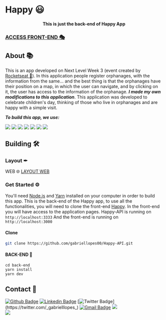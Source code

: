 # Happy 😃
<h4 align="center">
  <strong>This is just the back-end of Happy App</strong>
</h4>

### [ACCESS FRONT-END 🎭](https://github.com/gabriellopes00/HappY)

## About 📚
This is an app developed on Next Level Week 3 (event created by [Rocketseat 🚀](https://rocketseat.com.br/)).
In this application people register orphanages, with the information from the same... and the best thing is that the orphanages have their position on a map, in which the user can navigate, and by clicking on it, the user has access to the information of the orphanage. ***I made my own modifications to this application***.
This application was developed to celebrate children's day, thinking of those who live in orphanages and are happy with a simple visit.


***To build this app, we use:***
<div class="row">
  <img src="https://img.shields.io/badge/node.js%20-%2343853D.svg?&style=for-the-badge&logo=node.js&logoColor=white">
  <img src="https://img.shields.io/badge/typescript%20-%23007ACC.svg?&style=for-the-badge&logo=typescript&logoColor=white">
  <img src="https://img.shields.io/badge/react%20-%2320232a.svg?&style=for-the-badge&logo=react&logoColor=%2361DAFB">
  <img src="https://img.shields.io/badge/sqlite-%2307405e.svg?&style=for-the-badge&logo=sqlite&logoColor=white">
  <img src="https://img.shields.io/badge/javascript%20-%23323330.svg?&style=for-the-badge&logo=javascript&logoColor=%23F7DF1E">
  <img src="https://img.shields.io/badge/html5%20-%23E34F26.svg?&style=for-the-badge&logo=html5&logoColor=white">
  <img src="https://img.shields.io/badge/css3%20-%231572B6.svg?&style=for-the-badge&logo=css3&logoColor=white">
</div>

## Building 🛠

### Layout ✒
WEB 🌐 [LAYOUT WEB](https://www.figma.com/file/UDI5ggRsYaymyDHGpGCx9V/Happy-Web-(Copy))

### Get Started ⚙
You'll need [Node.js](https://nodejs.org) and  [Yarn](https://classic.yarnpkg.com/en/docs/install/#windows-stable) installed on your computer in order to build this app.
This is the back-end of the Happy app, to use all the functionalities, you will need to clone the front-end [Happy](https://github.com/gabriellopes00/Happy). In the front-end you will have access to the application pages. Happy-API is running on
``` http://localhost:3333 ```
And the front-end is running on
``` http://localhost:3000 ``` <br>

#### Clone

```bash
git clone https://github.com/gabriellopes00/Happy-API.git
```
#### BACK-END 🔌

```ssh
cd back-end
yarn install
yarn dev
```

## Contact 📱

[![Github Badge](https://img.shields.io/badge/-Github-000?style=flat-square&logo=Github&logoColor=white&link=https://github.com/gabriellopes00)](https://github.com/gabriellopes00)
[![Linkedin Badge](https://img.shields.io/badge/-LinkedIn-blue?style=flat-square&logo=Linkedin&logoColor=white&link=https://www.linkedin.com/in/gabriel-lopes-6625631b0/)](https://www.linkedin.com/in/gabriel-lopes-6625631b0/)
[![Twitter Badge](https://img.shields.io/badge/-Twitter-1ca0f1?style=flat-square&labelColor=1ca0f1&logo=twitter&logoColor=white&link=https://twitter.com/_gabrielllopes_)](https://twitter.com/_gabrielllopes_)
[![Gmail Badge](https://img.shields.io/badge/-Gmail-D14836?&style=flat-square&logo=Gmail&logoColor=white&link=mailto:gabrielluislopes00@gmail.com)](mailto:gabrielluislopes00@gmail.com)
  <a href="https://www.facebook.com/profile.php?id=100034920821684">
    <img src="https://img.shields.io/badge/Facebook-%231877F2.svg?&style=flat-square&logo=facebook&logoColor=white">  
  </a> 
  <a href="https://www.instagram.com/_.gabriellopes/?hl=pt-br">
    <img src="https://img.shields.io/badge/Instagram-%23E4405F.svg?&style=flat-square&logo=instagram&logoColor=white">
  </a>
